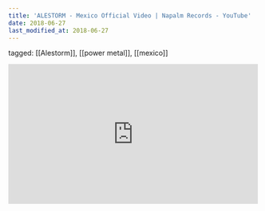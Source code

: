```yaml
---
title: 'ALESTORM - Mexico Official Video | Napalm Records - YouTube'
date: 2018-06-27
last_modified_at: 2018-06-27
---
```

tagged: [[Alestorm]], [[power metal]], [[mexico]]
<iframe allow="accelerometer; autoplay; clipboard-write; encrypted-media; gyroscope; picture-in-picture" allowfullscreen="" frameborder="0" height="281" id="youtube_iframe" src="https://www.youtube.com/embed/-r8jlHDBMsw?feature=oembed&amp;enablejsapi=1&amp;origin=https://safe.txmblr.com&amp;wmode=opaque" width="500"></iframe>